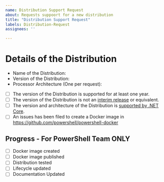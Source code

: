 ```yaml
---
name: Distribution Support Request
about: Requests suppoort for a new distribution
title: "Distribution Support Request"
labels: Distribution-Request
assignees: ''

---
```


# Details of the Distribution

- Name of the Distribution: 
- Version of the Distribution:
- Processor Architecture (One per request): 
- [ ] The version of the Distribution is supported for at least one year.
- [ ] The version of the Distribution is not an [interim release](https://ubuntu.com/about/release-cycle) or equivalent.
- [ ] The version and architecture of the Distribution is [supported by .NET Core](https://github.com/dotnet/core/blob/master/release-notes/3.0/3.0-supported-os.md#linux).
- [ ] An issues has been filed to create a Docker image in https://github.com/powershell/powershell-docker

## Progress - For PowerShell Team **ONLY**

- [ ] Docker image created
- [ ] Docker image published
- [ ] Distribution tested
- [ ] Lifecycle updated
- [ ] Documentation Updated 
